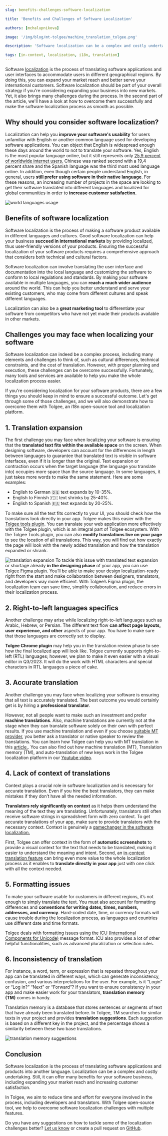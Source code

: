 ```yaml
---
slug: benefits-challenges-software-localization

title: 'Benefits and Challenges of Software Localization'

authors: [mchalupnikova]

image: '/img/blog/mt-tolgee/machine_translation_tolgee.png'

description: 'Software localization can be a complex and costly undertaking. Still, it can offer many benefits for your software business, including expanding your market reach and increasing customer satisfaction.'

tags: [in-context, localization, i18n, translation]
---
```


Software [localization](/blog/localization-basics-S01E01) is the process of translating software applications and user interfaces to accommodate users in different geographical regions. By doing this, you can expand your market reach and better serve your international customers. Software localization should be part of your overall strategy if you're considering expanding your business into new markets. Yet, it also brings many challenges during the process. In the second part of the article, we'll have a look at how to overcome them successfully and make the software localization process as smooth as possible.

<!--truncate-->

## Why should you consider software localization? 

Localization can help you **improve your software's usability** for users unfamiliar with English or another common language used for developing software applications. You can object that English is widespread enough these days around the world to not to translate your software. Yes, English is the most popular language online, but it still represents only [25,9 percent of worldwide internet users.](https://www.statista.com/statistics/262946/share-of-the-most-common-languages-on-the-internet/) Chinese was ranked second with a 19,4 percent share and the Spanish language was the third most used language online. In addition, even though certain people understand English, in general, users **still prefer using software in their native language**. For these reasons, an increasing number of projects in the space are looking to get their software translated into different languages and localized for global communities in order to **increase customer satisfaction.**

![world languages usage](/img/blog/languages_graph.png)

## Benefits of software localization

Software localization is the process of making a software product available in different languages and cultures. Good software localization can help your business **succeed in international markets** by providing localized, thus user-friendly versions of your products. Ensuring the successful localization of your software products requires a comprehensive approach that considers both technical and cultural factors.

Software localization can involve translating the user interface and documentation into the local language and customizing the software to conform to local regulations and standards. By making your software available in multiple languages, you can **reach a much wider audience** around the world. This can help you better understand and serve your existing customers, who may come from different cultures and speak different languages.

Localization can also be a **great marketing tool** to differentiate your software from competitors who have not yet made their products available in other markets.

## Challenges you may face when localizing your software

Software localization can indeed be a complex process, including many elements and challenges to think of, such as cultural differences, technical constraints, and the cost of translation. However, with proper planning and execution, these challenges can be overcome successfully. Fortunately, many tools and services are available to help you make the whole localization process easier.

If you're considering localization for your software products, there are a few things you should keep in mind to ensure a successful outcome. Let's get through some of those challenges, and we will also demonstrate how to overcome them with Tolgee, an i18n open-source tool and localization platform.

## 1. Translation expansion

The first challenge you may face when localizing your software is ensuring that the **translated text fits within the available space** on the screen. When designing software, developers can account for the differences in length between languages to guarantee that translated text is visible in software interfaces, even if it is longer than the original. Text expansion or contraction occurs when the target language (the language you translate into) occupies more space than the source language. In some languages, it just takes more words to make the same statement. Here are some examples:

- English to German 🇩🇪 text expands by 10-35%.
- English to Finnish 🇫🇮 text shrinks by 25-40%.
- English to Spanish 🇪🇸 text expands by 20-25%.

To make sure all the text fits correctly to your UI, you should check how the translations look directly in your app. Tolgee makes this easier with the [Tolgee tools plugin](https://chrome.google.com/webstore/detail/tolgee-tools/hacnbapajkkfohnonhbmegojnddagfnj). You can translate your web application more effectively with the Tolgee plugin, which is an integral part of Tolgee ecosystem. With the Tolgee Tools plugin, you can also **modify translations live on your page** to see the location of all translations. This way, you will find out how exactly the page will look with the newly added translation and how the translation expanded or shrank.

![translation expansion](/img/blog/translation_lenght.png)
To tackle this issue with translated text expansion or shortage already **in the designing phase** of your app, you can use [Tolgee Figma plugin](/blog/figma-plugin). You’ll be able to make your design localization-ready right from the start and make collaboration between designers, translators, and developers way more efficient. With Tolgee’s Figma plugin, the localization team can save time, simplify collaboration, and reduce errors in their localization process.

## 2. Right-to-left languages specifics

Another challenge may arise while localizing right-to-left languages such as Arabic, Hebrew, or Persian. The different text flow **can affect page layouts, user experience, and other** aspects of your app. You have to make sure that those languages are correctly set to display.

**Tolgee Chrome plugin** may help you in the translation review phase to see how the final localized app will look like. Tolgee currently supports right-to-left (RTL) languages; however, we plan to make it even easier with a visual editor in Q3/2023. It will do the work with HTML characters and special characters in RTL languages a piece of cake.

## 3. Accurate translation

Another challenge you may face when localizing your software is ensuring that all text is accurately translated. The best outcome you would certainly get is by hiring a **professional translator**.

However, not all people want to make such an investment and prefer **machine translations**. Also, machine translations are currently not at the stage when they can translate software solely on their own with perfect results. If you use machine translation and even if you choose [suitable MT provider](/blog/software-localization-machine-translation), you better ask a translator or native speaker to review the translations. You can learn how Tolgee can help you with MT translation in this [article.](/blog/machine-translation-in-tolgee). You can also find out how machine translation (MT), Translation memory (TM), and auto-translation of new keys work in the Tolgee localization platform in our [Youtube video](https://youtu.be/6pQL_-0kJ54).

## 4. Lack of context of translations

Context plays a crucial role in software localization and is necessary for accurate translation. Even if you hire the best translators, they can make mistakes if they don’t have all the needed information.

**Translators rely significantly on context** as it helps them understand the meaning of the text they are translating. Unfortunately, translators still often receive software strings in spreadsheet form with zero context. To get accurate translations of your app, make sure to provide translators with the necessary context. Context is genuinely a [gamechanger in the software localization.](/blog/context-gamechanger-localization)

First, Tolgee can offer context in the form of **automatic screenshots** to provide a visual context for the text that needs to be translated, making it easier to understand the meaning and intent. Second, an [in-context translation feature](/blog/in-context-production) can bring even more value to the whole localization process as it enables to **translate directly in your app** just with one click with all the context needed.

## 5. Formatting issues

To make your software usable for customers in different regions, it’s not enough to simply translate the text. You must also account for formatting differences and **conventions for writing dates, times, numbers, addresses, and currency**. Hard-coded date, time, or currency formats will cause trouble during the localization process, as languages and countries use different date and time formats.

Tolgee deals with formatting issues using the [ICU (International Components for Unicode)](/platform/icu_message_format) message format. ICU also provides a lot of other helpful functionalities, such as advanced pluralization or selection rules.

## 6. Inconsistency of translation

For instance, a word, term, or expression that is repeated throughout your app can be translated in different ways, which can generate inconsistency, confusion, and various interpretations for the user. For example, is it “Login” or “Log in?” “Next” or “Forward”? If you want to ensure consistency in your app and make easier work for your translators, **translation memory (TM)** comes in handy.

Translation memory is a database that stores sentences or segments of text that have already been translated before. In Tolgee, TM searches for similar texts in your project and provides **translation suggestions**. Each suggestion is based on a different key in the project, and the percentage shows a similarity between these two base translations.

![translation memory suggestions](/img/blog/translation_memory_suggestion.png)

## Conclusion

Software localization is the process of translating software applications and products into another language. Localization can be a complex and costly undertaking. Still, it can offer many benefits for your software business, including expanding your market reach and increasing customer satisfaction.

In Tolgee, we aim to reduce time and effort for everyone involved in the process, including developers and translators. With Tolgee open-source tool, we help to overcome software localization challenges with multiple features.

Do you have any suggestions on how to tackle some of the localization challenges better? [Let us know](mailto:info@tolgee.io) or create a pull request on [GitHub](https://github.com/tolgee/tolgee-platform).
